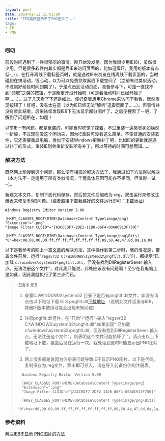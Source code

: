 ```yaml
---
layout: post
date: 2014-01-12 21:02:00
title: "IE8突然显示不了PNG图片了……"
tags:
- IE
- PNG
---
```


### 唠叨

前段时间遇到了一件很郁闷的事情，刚开始没发觉，因为我很少用IE(8)，虽然很少用，但是很多软件内其实都是靠IE来访问页面的，比如迅雷(7，我用的版本有点低-_-)，在打开离线下载标签页时，就是通过IE来浏览在线离线下载页面的，当时碰到在搞活动，很心动，以为可以免费领取离线下载空间了（之前有过类似活动，不过刚好前段时间到期了），于是点击到活动页面，准备参与下，可是一直找不到“领取”之类的按钮，于是断定开没开始吧（可是看活动时间已经开始了啊……）。过了几天看了下还是如此，便好奇着想用Chrome来访问下看看，居然发现按钮了！好吧，没有太在意（以为IE已经无法“解析”迅雷页面了……）。但事情并没有就此结束，后来陆续发现IE8下无法显示部分图片了，之后便搜索了一吧，了解到了问题所在，如题！

<!--more-->

以前IE一有问题，都是重装的，可能当时吃饱了撑着，不过重装一遍感觉犹如焕然一新般，不过现在没这个闲功夫，因为IE重装可没有这么简单，不像普通的安装软件，它还需要重启电脑，类似于安装Windows更新补丁吧，比如IE的更新就是通过补丁的形式，重装IE则会重新安装所有补丁，所以等待的时间可想而知……

### 解决方法

既然网上能搜到这个问题，那么便有相应的解决方法了，我通过如下方法得以解决（本方法不一定适用于所有类似情况，毕竟具体原因可能各不相同，但值得一试~）。

新建文本文件，复制下面代码保存，然后把文件后缀改为.reg，双击运行来修改注册表来修复IE8的问题。（或者直接下载我建好的文件运行即可：[下载地址]({{site.rsurl}}/2014/01-12-fix_ie8_png_error.reg)）

```
Windows Registry Editor Version 5.00
 
[HKEY_CLASSES_ROOT\MIME\Database\Content Type\image/png]
"Extension"=".png"
"Image Filter CLSID"="{A3CCEDF7-2DE2-11D0-86F4-00A0C913F750}"
 
[HKEY_CLASSES_ROOT\MIME\Database\Content Type\image/png\Bits]
"0"=hex:08,00,00,00,ff,ff,ff,ff,ff,ff,ff,ff,89,50,4e,47,0d,0a,1a,0a
```

以下是我参考的网上一篇[文章][ref1]的解决方法，其中操作到第二步时，我的情况是，覆盖文件前后，运行“`regsvr32 C:\WINDOWS\system32\pngfilt.dll`”时，都提示“已加载 `c:\windows\system32\pngfilt.dll`，但没有找到DllRegisterSever 输入点。无法注册这个文件”，对此我只能说，此处应该没有问题啊！至少在我电脑上是如此，因此我就执行了第三步而已。

>  IE版本:IE8
>
>  1. 查看C:\WINDOWS\system32 目录下是否有pngfilt.dll文件，如没有请点击以下地址下载
IE 8 pngfilt.dll[下载地址][ref2] （说明此文件适用与IE8，其他IE版本使用可能会出现未知问题）
>
>  2. 注册pngfilt.dll组件，在“开始”-“运行”-输入“regsvr32 C:\WINDOWS\system32\pngfilt.dll”.如果出现“ 已加载 c:\windows\system32\pngfilt.dll，但没有找到DllRegisterSever 输入点。无法注册这个文件”，则表明这个文件可能损坏了 ”，请点击以上下载地址下载，覆盖后请在运行一次。我处理到这时IE能显示出PNG图片了。
>
>  3. 网上很多都是说因为注册表问题导致IE不显示PNG图片。以下是代码，复制保存为.reg文件，双击即可导入，请在导入前备份你的注册表。
>
> ```
>	Windows Registry Editor Version 5.00
>	 
>	[HKEY_CLASSES_ROOT\MIME\Database\Content Type\image/png]
>	"Extension"=".png"
>	"Image Filter CLSID"="{A3CCEDF7-2DE2-11D0-86F4-00A0C913F750}"
>	 
>	[HKEY_CLASSES_ROOT\MIME\Database\Content Type\image/png\Bits]
>	"0"=hex:08,00,00,00,ff,ff,ff,ff,ff,ff,ff,ff,89,50,4e,47,0d,0a,1a,0a
> ```


### 参考资料
[解决IE8不显示 PNG图片的方法][ref1]


[ref1]: http://www.czj.name/archives/265.so "解决IE8不显示 PNG图片的方法"
[ref2]: http://czjtuku.bcs.duapp.com/soft/pngfilt.rar